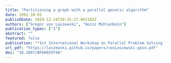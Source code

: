 ```yaml
---
title: "Partitioning a graph with a parallel genetic algorithm"
date: 1991-10-01
publishDate: 2019-12-24T20:35:27.062103Z
authors: ["Gregor von Laszewski", "Heinz Mühlenbein"]
publication_types: ["1"]
abstract: ""
featured: false
publication: "*1st International Workshop on Parallel Problem Solving from Nature*"
url_pdf: "https://laszewski.github.io/papers/vonLaszewski-ppsn.pdf"
doi: "10.1007/BFb0029748"
---
```


